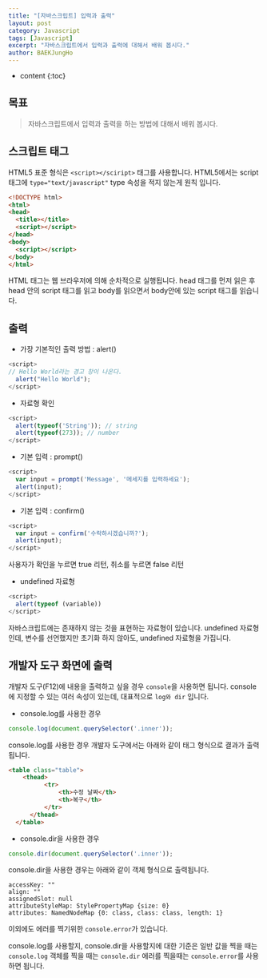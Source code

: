```yaml
---
title: "[자바스크립트] 입력과 출력"
layout: post
category: Javascript
tags: [Javascript]
excerpt: "자바스크립트에서 입력과 출력에 대해서 배워 봅시다."
author: BAEKJungHo
---
```


* content
{:toc}

## 목표

  > 자바스크립트에서 입력과 출력을 하는 방법에 대해서 배워 봅시다.

## 스크립트 태그

  HTML5 표준 형식은 `<script></sciript>` 태그를 사용합니다. HTML5에서는 script 태그에 `type="text/javascript"` type 속성을 적지 않는게 원칙 입니다.

  ```html
  <!DOCTYPE html>
  <html>
  <head>
    <title></title>
    <script></script>
  </head>
  <body>
    <script></script>
  </body>
  </html>
  ```

  HTML 태그는 웹 브라우저에 의해 순차적으로 실행됩니다. head 태그를 먼저 읽은 후 head 안의 script 태그를 읽고
	body를 읽으면서 body안에 있는 script 태그를 읽습니다.

## 출력

  - 가장 기본적인 출력 방법 : alert()

```javascript
<script>
// Hello World라는 경고 창이 나온다.
  alert("Hello World");
</script>
```

  - 자료형 확인

```javascript
<script>
  alert(typeof('String')); // string
  alert(typeof(273)); // number
</script>
```

  - 기본 입력 : prompt()

```javascript
<script>
  var input = prompt('Message', '메세지를 입력하세요');
  alert(input);
</script>
```

  - 기본 입력 : confirm()

```javascript
<script>
  var input = confirm('수락하시겠습니까?');
  alert(input);
</script>
```

  사용자가 확인을 누르면 true 리턴, 취소를 누르면 false 리턴

  - undefined 자료형

```javascript
<script>
  alert(typeof (variable))
</script>
```

  자바스크립트에는 존재하지 않는 것을 표현하는 자료형이 있습니다. undefined 자료형인데, 변수를 선언했지만 초기화 하지 않아도, undefined 자료형을 가집니다.

## 개발자 도구 화면에 출력

  개발자 도구(F12)에 내용을 출력하고 싶을 경우 `console`을 사용하면 됩니다.
  console에 지정할 수 있는 여러 속성이 있는데, 대표적으로 `log와 dir` 입니다.

  - console.log를 사용한 경우

  ```javascript
  console.log(document.querySelector('.inner'));
  ```

  console.log를 사용한 경우 개발자 도구에서는 아래와 같이 태그 형식으로 결과가 출력됩니다.

  ```html
  <table class="table">
      <thead>
            <tr>
                <th>수정 날짜</th>
                <th>복구</th>
            </tr>
        </thead>
    </table>
  ```

  - console.dir을 사용한 경우

  ```javascript
  console.dir(document.querySelector('.inner'));
  ```

  console.dir을 사용한 경우는 아래와 같이 객체 형식으로 출력됩니다.

  ```
  accessKey: ""
  align: ""
  assignedSlot: null
  attributeStyleMap: StylePropertyMap {size: 0}
  attributes: NamedNodeMap {0: class, class: class, length: 1}
  ```

  이외에도 에러를 찍기위한 `console.error`가 있습니다.

  console.log를 사용할지, console.dir을 사용할지에 대한 기준은 일반 값을 찍을 때는 `console.log` 객체를 찍을 때는 `console.dir` 에러를 찍을때는 `console.error`를 사용하면 됩니다.
